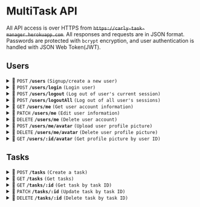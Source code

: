 # MultiTask API
All API access is over HTTPS from ~~`https://carly-task-manager.herokuapp.com`~~. All responses and requests are in JSON format. Passwords are protected with `bcrypt` encryption, and user authentication is handled with JSON Web Token(JWT).

## Users
<details>
 <summary>👨 <code>POST</code> <code><b>/users</b></code> <code>(Signup/create a new user)</code></summary>

#### Authentication

not required

#### Parameters

| name       | type     | data type | description                                       |
|------------|----------|-----------|---------------------------------------------------|
| `name`     | required | string    | The name of the user                              |
| `email`    | required | string    | A valid email that doesn't exists in the database |
| `password` | required | string    | Password of the user                              |
| `age`      | optional | int       | Age of the user                                   |

#### Example Request Body

```json
{
  "name": "Micky Mouse",
	"email": "holiday@gmail.com",
	"password": "rainbow543",
  "age": 20
}
```

#### Success Response

- **Code**: `201 Created`
- **Example Response Body**
  ```json
  {
    "user": {
      "age": 20,
      "_id": "64ed1f001acc5e7da922f522",
      "name": "Dou Mao",
      "email": "holiday@gmail.com",
      "createdAt": "2023-08-28T22:26:08.658Z",
      "updatedAt": "2023-08-28T22:26:08.725Z",
      "__v": 1
    },
    "token": "eyJhbGciOiJIUzI1NiIsInR5cCI6IkpXVCJ9.eyJfaWQiOiI2NGVkMWYwMDFhY2M1ZTdkYTkyMmY1MjIiLCJpYXQiOjE2OTMyNjE1Njh9.UWguNN5AFF3UR86tmrc2paVE9ll9hvw__hmFN60xM4k"
  }
  ```
- **Actions**: Send a welcome email to the new user and adds a new JWT to the user's `tokens` data.

#### Error Response

- **Code**: `400 Bad Request`

</details>

<details>
 <summary>👨 <code>POST</code> <code><b>/users/login</b></code> <code>(Login user)</code></summary>

#### Authentication

not required

#### Parameters

| name       | type     | data type | description          |
|------------|----------|-----------|----------------------|
| `email`    | required | string    | Email of the user    |
| `password` | required | string    | Password of the user |

#### Example Request Body

```json
{
	"email": "Micky Mouse",
	"password": "rainbow543"
}
```

#### Success Response

- **Code**: `200 OK`
- **Example Response Body**
  ```json
  {
    "user": {
      "age": 20,
      "_id": "64ed1f001acc5e7da922f522",
      "name": "Micky Mouse",
      "email": "holiday@gmail.com",
      "createdAt": "2023-08-28T22:26:08.658Z",
      "updatedAt": "2023-08-29T00:10:41.517Z",
      "__v": 2
    },
    "token": "eyJhbGciOiJIUzI1NiIsInR5cCI6IkpXVCJ9.eyJfaWQiOiI2NGVkMWYwMDFhY2M1ZTdkYTkyMmY1MjIiLCJpYXQiOjE2OTMyNjc4NDF9.xSuIWxSsM45WIpczLCMJb1MMlZ510iC9Js6sfAqqftw"
  }
  ```
- **Action**: Adds a new JWT to the user's `tokens` data.

#### Error Response

- **Code**: `400 Bad Request`

</details>

<details>
 <summary>👨 <code>POST</code> <code><b>/users/logout</b></code> <code>(Log out of user's current session)</code></summary>

#### Authentication

JWT of the user's current session

#### Parameters

none

#### Success Response

- **Code**: `200 OK`
- **Action**: Removes the current JWT from the user's `tokens` data.

#### Error Response

| http code                   | response body                       |
|-----------------------------|-------------------------------------|
| `500 Internal Server Error` | none                                |
| `401 Unauthorized`          | `{"error": "Please authenticate."}` |

</details>

<details>
 <summary>👨 <code>POST</code> <code><b>/users/logoutAll</b></code> <code>(Log out of all user's sessions)</code></summary>

#### Authentication

JWT of the user's current session

#### Parameters

none

#### Success Response

- **Code**: `200 OK`
- **Action**: Removes all JWTs from the user's `tokens` data.

#### Error Response

| http code                   | response body                       |
|-----------------------------|-------------------------------------|
| `500 Internal Server Error` | none                                |
| `401 Unauthorized`          | `{"error": "Please authenticate."}` |

</details>

<details>
 <summary>👨 <code>GET</code> <code><b>/users/me</b></code> <code>(Get user account information)</code></summary>

#### Authentication

JWT of the user's current session

#### Parameters

none

#### Success Response

- **Code**: `200 OK`
- **Example Response Body**
  ```json
  {
    "age": 20,
    "_id": "64ed44db5577279fff97e05e",
    "name": "Micky Mouse",
    "email": "holiday@gmail.com",
    "createdAt": "2023-08-29T01:07:39.021Z",
    "updatedAt": "2023-08-29T03:53:44.100Z",
    "__v": 11
  }
  ```

#### Error Response

| http code          | response body                       |
|--------------------|-------------------------------------|
| `401 Unauthorized` | `{"error": "Please authenticate."}` |

</details>

<details>
 <summary>👨 <code>PATCH</code> <code><b>/users/me</b></code> <code>(Edit user information)</code></summary>

#### Authentication

JWT of the user's current session

#### Parameters

| name       | type     | data type | description                                       |
|------------|----------|-----------|---------------------------------------------------|
| `name`     | optional | string    | The name of the user                              |
| `email`    | optional | string    | A valid email that doesn't exists in the database |
| `password` | optional | string    | Password of the user                              |
| `age`      | optional | int       | Age of the user                                   |

#### Example Request Body

```json
{
	"age": 55,
	"name": "Wise Owl"
}
```

#### Success Response

- **Code**: `200 OK`
- **Example Response Body**
  ```json
  {
    "age": 55,
    "_id": "64ed44db5577279fff97e05e",
    "name": "Wise Owl",
    "email": "holiday@gmail.com",
    "createdAt": "2023-08-29T01:07:39.021Z",
    "updatedAt": "2023-08-29T04:14:48.936Z",
    "__v": 12
  }
  ```

#### Error Response

| http code          | response body                       |
|--------------------|-------------------------------------|
| `400 Bad Request`  | none                                |
| `401 Unauthorized` | `{"error": "Please authenticate."}` |
| `403 Forbidden`    | `{"error": "Invalid update."}`      |

</details>

<details>
 <summary>👨 <code>DELETE</code> <code><b>/users/me</b></code> <code>(Delete user account)</code></summary>

#### Authentication

JWT of the user's current session

#### Parameters

none

#### Success Response

- **Code**: `200 OK`
- **Example Response Body**
  ```json
  {
    "age": 55,
    "_id": "64ed44db5577279fff97e05e",
    "name": "Wise Owl",
    "email": "holiday@gmail.com",
    "createdAt": "2023-08-29T01:07:39.021Z",
    "updatedAt": "2023-08-29T04:14:48.936Z",
    "__v": 12
  }
  ```
- **Action**: Send a goodbye email to the user.

#### Error Response

| http code                   | response body                       |
|-----------------------------|-------------------------------------|
| `500 Internal Server Error` | none                                |
| `401 Unauthorized`          | `{"error": "Please authenticate."}` |

</details>

<details>
 <summary>👨 <code>POST</code> <code><b>/users/me/avatar</b></code> <code>(Upload user profile picture)</code></summary>

#### Authentication

JWT of the user's current session

#### Parameters

| name     | type     | data type | description                                           |
|----------|----------|-----------|-------------------------------------------------------|
| `avatar` | required | form-data | The link to a `.jpg`, `.jpeg`, or `.png` image file |

#### Success Response

- **Code**: `200 OK`
- **Action**: Resize the uploaded image and saves it to the user's `avatar` data.

#### Error Response

| http code          | response body                       |
|--------------------|-------------------------------------|
| `400 Bad Request`  | `{"error": <error message>}`        |
| `401 Unauthorized` | `{"error": "Please authenticate."}` |

</details>

<details>
 <summary>👨 <code>DELETE</code> <code><b>/users/me/avatar</b></code> <code>(Delete user profile picture)</code></summary>

#### Authentication

JWT of the user's current session

#### Parameters

none

#### Success Response

- **Code**: `200 OK`

#### Error Response

| http code          | response body                       |
|--------------------|-------------------------------------|
| `401 Unauthorized` | `{"error": "Please authenticate."}` |

</details>

<details>
 <summary>👨 <code>GET</code> <code><b>/users/:id/avatar</b></code> <code>(Get profile picture by user ID)</code></summary>

#### Authentication

none

#### Parameters

none

#### Success Response

- **Code**: `200 OK`

#### Error Response

- **Code**: `404 Not Found`

</details>

## Tasks

<details>
 <summary>📝 <code>POST</code> <code><b>/tasks</b></code> <code>(Create a task)</code></summary>

#### Authentication

JWT of the user's current session

#### Parameters

| name          | type     | data type | description             |
|---------------|----------|-----------|-------------------------|
| `description` | required | string    | Description of the task |
| `completed`   | optional | boolean   | Defaults to `false`     |

#### Example Request Body

```json
{
	"description": "write project proposal"
}
```

#### Success Response

- **Code**: `201 Created`
- **Example Response Body**
  ```json
  {
    "completed": false,
    "_id": "64ee71eb6cdf76107ac1a8e7",
    "description": "write project proposal",
    "owner": "64ee3747db1ae3d03aded393",
    "createdAt": "2023-08-29T22:32:11.875Z",
    "updatedAt": "2023-08-29T22:32:11.875Z",
    "__v": 0
  }
  ```

#### Error Response

| http code          | response body                       |
|--------------------|-------------------------------------|
| `400 Bad Request`  | none                                |
| `401 Unauthorized` | `{"error": "Please authenticate."}` |

</details>

<details>
 <summary>📝 <code>GET</code> <code><b>/tasks</b></code> <code>(Get tasks)</code></summary>

#### Authentication

JWT of the user's current session

#### Query Parameters

| name        | type     | data type | description                                                    |
|-------------|----------|-----------|----------------------------------------------------------------|
| `completed` | optional | boolean   | Defaults to `false`                                            |
| `limit`     | optional | int       | Number of tasks to return                                      |
| `skip`      | optional | int       | Exclude the first N tasks from the request                     |
| `sortBy`    | optional | string    | Sorts the tasks by their properties and the specified ordering |


#### Example Query Strings

```javascript
/tasks?completed=true&sortBy=createdAt:ascend
/tasks?limit=10&skip=20
/tasks?sortBy=createdAt:desc
```

#### Success Response

- **Code**: `200 OK`
- **Example Response Body**
  ```json
  [
    {
      "completed": false,
      "_id": "64ee71eb6cdf76107ac1a8e7",
      "description": "write project proposal",
      "owner": "64ee3747db1ae3d03aded393",
      "createdAt": "2023-08-29T22:32:11.875Z",
      "updatedAt": "2023-08-29T22:32:11.875Z",
      "__v": 0
    },
    {
      "completed": false,
      "_id": "64ee7c796cdf76107ac1a8ea",
      "description": "stand up meeting",
      "owner": "64ee3747db1ae3d03aded393",
      "createdAt": "2023-08-29T23:17:13.826Z",
      "updatedAt": "2023-08-29T23:17:13.826Z",
      "__v": 0
    },
    {
      "completed": true,
      "_id": "64ee7c7e6cdf76107ac1a8ed",
      "description": "rebase",
      "owner": "64ee3747db1ae3d03aded393",
      "createdAt": "2023-08-29T23:17:18.569Z",
      "updatedAt": "2023-08-29T23:17:18.569Z",
      "__v": 0
    }
  ]
  ```

#### Error Response

| http code                   | response body                       |
|-----------------------------|-------------------------------------|
| `500 Internal Server Error` | none                                |
| `401 Unauthorized`          | `{"error": "Please authenticate."}` |

</details>

<details>
 <summary>📝 <code>GET</code> <code><b>/tasks/:id</b></code> <code>(Get task by task ID)</code></summary>

#### Authentication

JWT of the user's current session

#### Parameters

none

#### Success Response

- **Code**: `200 OK`
- **Example Response Body**
  ```json
  {
    "completed": false,
    "_id": "64ee7c796cdf76107ac1a8ea",
    "description": "stand up meeting",
    "owner": "64ee3747db1ae3d03aded393",
    "createdAt": "2023-08-29T23:17:13.826Z",
    "updatedAt": "2023-08-29T23:17:13.826Z",
    "__v": 0
  }
  ```

#### Error Response

| http code                   | response body                       |
|-----------------------------|-------------------------------------|
| `500 Internal Server Error` | none                                |
| `404 Not Found`             | none                                |
| `401 Unauthorized`          | `{"error": "Please authenticate."}` |

</details>

<details>
 <summary>📝 <code>PATCH</code> <code><b>/tasks/:id</b></code> <code>(Update task by task ID)</code></summary>

#### Authentication

JWT of the user's current session

#### Parameters

| name          | type     | data type | description             |
|---------------|----------|-----------|-------------------------|
| `description` | optional | string    | Description of the task |
| `completed`   | optional | boolean   | Completion of the task  |

#### Example Request Body

```json
{
	"completed": true
}
```

#### Success Response

- **Code**: `200 OK`
- **Example Response Body**
  ```json
  {
    "completed": true,
    "_id": "64ee71eb6cdf76107ac1a8e7",
    "description": "write project proposal",
    "owner": "64ee3747db1ae3d03aded393",
    "createdAt": "2023-08-29T22:32:11.875Z",
    "updatedAt": "2023-08-29T23:38:17.535Z",
    "__v": 0
  }
  ```

#### Error Response

| http code                   | response body                       |
|-----------------------------|-------------------------------------|
| `500 Internal Server Error` | none                                |
| `404 Not Found`             | none                                |
| `400 Bad Request`           | `{error: 'Invalid update}`          |
| `401 Unauthorized`          | `{"error": "Please authenticate."}` |

</details>

<details>
 <summary>📝 <code>DELETE</code> <code><b>/tasks/:id</b></code> <code>(Delete task by task ID)</code></summary>

#### Authentication

JWT of the user's current session

#### Parameters

none

#### Success Response

- **Code**: `200 OK`
- **Example Response Body**
  ```json
  {
    "completed": false,
    "_id": "64ee7c7e6cdf76107ac1a8ed",
    "description": "one-on-one meeting",
    "owner": "64ee3747db1ae3d03aded393",
    "createdAt": "2023-08-29T23:17:18.569Z",
    "updatedAt": "2023-08-29T23:17:18.569Z",
    "__v": 0
  }
  ```

#### Error Response

| http code                   | response body                       |
|-----------------------------|-------------------------------------|
| `500 Internal Server Error` | none                                |
| `404 Not Found`             | none                                |
| `401 Unauthorized`          | `{"error": "Please authenticate."}` |

</details>